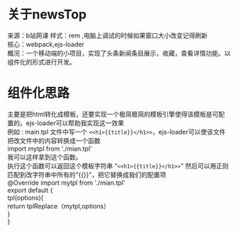 # 关于newsTop<br>
来源：b站网课
样式：rem ,电脑上调试的时候如果窗口大小改变记得刷新<br>
核心：webpack,ejs-loader <br>
概况：一个移动端的小项目，实现了头条新闻条目展示，收藏，查看详情功能。以组件化的形式进行开发。
# 组件化思路<br>
主要是把html转化成模板，还要实现一个极简极简的模板引擎使得该模板是可配置的。ejs-loader可以帮助我实现这一效果<br>
例如 : main.tpl 文件中写一个 `<<h1>{{title}}</h1>>`，ejs-loader可以使该文件把改文件中的内容转换成一个函数<br>
import mytpl from './mian.tpl'<br>
我可以这样拿到这个函数。<br>
执行这个函数可以返回这个模板字符串 “`<<h1>{{title}}</h1>>`” 然后可以用正则匹配到改字符串中所有的“{{}}”，把它替换成我们的配置项<br>
@Override
import mytpl from './mian.tpl'<br>
export default {<br>
tpl(options){<br>
   return  tplReplace（mytpl,options）<br>
}<br>
}<br>
  


